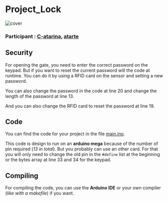 # Project_Lock

![cover](https://github.com/atarte/Project_Lock)

### Participant : [C-atarina](https://github.com/C-atarina), [atarte](https://github.com/atarte)

## Security

For opening the gate, you need to enter the correct password on the keypad. But if you want to reset the current password will the code at runtime. You can do it by using a RFID card on the sensor and setting a new password.

You can also change the password in the code at line 20 and change the length of the password at line 13.

And you can also change the RFID card to reset the password at line 19. 

## Code

You can find the code for your project in the file  [main.ino](https://github.com/atarte/main/main.ino).

This code is design to run on an **arduino mega** because of the number of pin required (*13 in total*). But you probably can use an other card. For that you will only need to change the old pin in the `#define` list at the beginning or the bytes array at line 33 and 34 for the keypad.

## Compiling

For compiling the code, you can use the **Arduino IDE** or your own compiler (*like with a makefile*) if you want.

